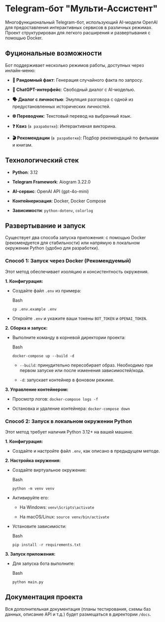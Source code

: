 # **Telegram-бот "Мульти-Ассистент"**

Многофункциональный Telegram-бот, использующий AI-модели OpenAI для предоставления интерактивных сервисов в различных режимах. Проект структурирован для легкого расширения и развертывания с помощью Docker.

## **Фуциональные возможности**

Бот поддерживает несколько режимов работы, доступных через инлайн-меню:

- **🎲 Рандомный факт**: Генерация случайного факта по запросу.
    
- **🤖 ChatGPT-интерфейс**: Свободный диалог с AI-моделью.
    
- **🗣️ Диалог с личностью**: Эмуляция разговора с одной из предустановленных исторических личностей.
    
- **🌐 Переводчик**: Текстовый перевод на выбранный язык.
    
- **❓ Квиз** (`в разработке`): Интерактивная викторина.
    
- **🎬 Рекомендации** (`в разработке`): Подбор рекомендаций по фильмам и книгам.
    

## **Технологический стек**

- **Python**: 3.12
    
- **Telegram Framework**: Aiogram 3.22.0
    
- **AI-сервис**: OpenAI API (gpt-4o-mini)
    
- **Контейнеризация**: Docker, Docker Compose
    
- **Зависимости**: `python-dotenv`, `colorlog`
    

## **Развертывание и запуск**

Существует два способа запуска приложения: с помощью Docker (рекомендуется для стабильности) или напрямую в локальном окружении Python (удобно для разработки).

### **Способ 1: Запуск через Docker (Рекомендуемый)**

Этот метод обеспечивает изоляцию и консистентность окружения.

**1. Конфигурация:**

- Создайте файл `.env` из примера:
    
    Bash
    
    ```
    cp .env.example .env
    ```
    
- Откройте `.env` и укажите ваши токены `BOT_TOKEN` и `OPENAI_TOKEN`.
    

**2. Сборка и запуск:**

- Выполните команду в корневой директории проекта:
    
    Bash
    
    ```
    docker-compose up --build -d
    ```
    
    - `--build`: принудительно пересобирает образ. Необходимо при первом запуске или после изменения зависимостей/кода.
        
    - `-d`: запускает контейнер в фоновом режиме.
        

**3. Управление контейнером:**

- Просмотр логов: `docker-compose logs -f`
    
- Остановка и удаление контейнера: `docker-compose down`
    

### **Способ 2: Запуск в локальном окружении Python**

Этот метод требует наличия Python 3.12+ на вашей машине.

**1. Конфигурация:**

- Создайте и настройте файл `.env`, как описано в предыдущем методе.
    

**2. Настройка окружения:**

- Создайте виртуальное окружение:
    
    Bash
    
    ```
    python -m venv venv
    ```
    
- Активируйте его:
    
    - На Windows: `venv\Scripts\activate`
        
    - На macOS/Linux: `source venv/bin/activate`
        
- Установите зависимости:
    
    Bash
    
    ```
    pip install -r requirements.txt
    ```
    

**3. Запуск приложения:**

- Для запуска бота выполните:
    
    Bash
    
    ```
    python main.py
    ```
    

## **Документация проекта**

Вся дополнительная документация (планы тестирования, схемы баз данных, описание API и т.д.) будет размещаться в директории `/docs`.